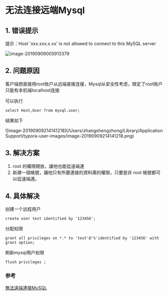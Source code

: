 # 无法连接远端Mysql

## 1. 错误提示

提示：Host 'xxx.xxx.x.xx' is not allowed to connect to this MySQL server

![image-20190909005913379](/Users/zhangshengzhong/Library/Application%20Support/typora-user-images/image-20190909005913379.png)

## 2. 问题原因

客户端想直接用root账户从远端直接连接，Mysql从安全性考虑，限定了root账户只能有本机端localhost连接

可以执行

```
select Host,User from mysql.user;
```

结果如下

![image-20190909214141218](/Users/zhangshengzhong/Library/Application Support/typora-user-images/image-20190909214141218.png)

## 3. 解决方案

1. root 的權限開放，讓他也能從遠端連
2. 新建一個帳號，讓他只有所要連接的資料庫的權限，只要是非 root 帳號都可以從遠端連。

## 4. 具体解决

创建一个远程用户

```
create user test identified by '123456'; 
```

分配权限

```
grant all privileges on *.* to 'test'@'%'identified by '123456' with grant option; 
```

刷新mysql用户权限

```
flush privileges ; 
```



### 参考

[無法遠端連接MySQL](<https://www.ewdna.com/2011/09/mysqlmessage-from-server-host-xxx-is.html>)